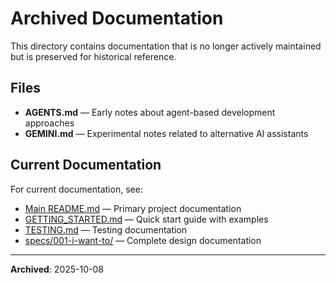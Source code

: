 # Archived Documentation

This directory contains documentation that is no longer actively maintained but is preserved for historical reference.

## Files

- **AGENTS.md** — Early notes about agent-based development approaches
- **GEMINI.md** — Experimental notes related to alternative AI assistants

## Current Documentation

For current documentation, see:
- [Main README.md](../../README.md) — Primary project documentation
- [GETTING_STARTED.md](../../GETTING_STARTED.md) — Quick start guide with examples
- [TESTING.md](../../TESTING.md) — Testing documentation
- [specs/001-i-want-to/](../../specs/001-i-want-to/) — Complete design documentation

---

**Archived**: 2025-10-08
